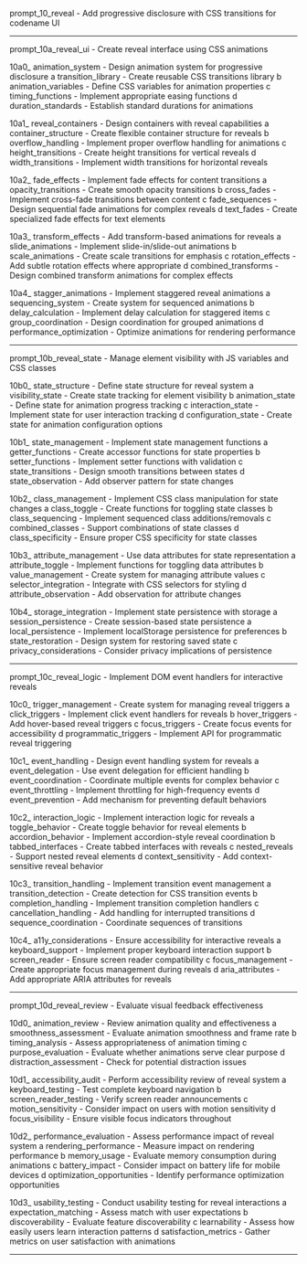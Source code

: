 prompt_10_reveal        - Add progressive disclosure with CSS transitions for codename UI

--------------------------------------------------------------------------------

prompt_10a_reveal_ui      - Create reveal interface using CSS animations

10a0_ animation_system   - Design animation system for progressive disclosure
   a transition_library  - Create reusable CSS transitions library
   b animation_variables - Define CSS variables for animation properties
   c timing_functions    - Implement appropriate easing functions
   d duration_standards  - Establish standard durations for animations

10a1_ reveal_containers  - Design containers with reveal capabilities
   a container_structure - Create flexible container structure for reveals
   b overflow_handling   - Implement proper overflow handling for animations
   c height_transitions  - Create height transitions for vertical reveals
   d width_transitions   - Implement width transitions for horizontal reveals

10a2_ fade_effects       - Implement fade effects for content transitions
   a opacity_transitions - Create smooth opacity transitions
   b cross_fades         - Implement cross-fade transitions between content
   c fade_sequences      - Design sequential fade animations for complex reveals
   d text_fades          - Create specialized fade effects for text elements

10a3_ transform_effects  - Add transform-based animations for reveals
   a slide_animations    - Implement slide-in/slide-out animations
   b scale_animations    - Create scale transitions for emphasis
   c rotation_effects    - Add subtle rotation effects where appropriate
   d combined_transforms - Design combined transform animations for complex effects

10a4_ stagger_animations - Implement staggered reveal animations
   a sequencing_system   - Create system for sequenced animations
   b delay_calculation   - Implement delay calculation for staggered items
   c group_coordination  - Design coordination for grouped animations
   d performance_optimization - Optimize animations for rendering performance

--------------------------------------------------------------------------------

prompt_10b_reveal_state   - Manage element visibility with JS variables and CSS classes

10b0_ state_structure    - Define state structure for reveal system
   a visibility_state    - Create state tracking for element visibility
   b animation_state     - Define state for animation progress tracking
   c interaction_state   - Implement state for user interaction tracking
   d configuration_state - Create state for animation configuration options

10b1_ state_management   - Implement state management functions
   a getter_functions    - Create accessor functions for state properties
   b setter_functions    - Implement setter functions with validation
   c state_transitions   - Design smooth transitions between states
   d state_observation   - Add observer pattern for state changes

10b2_ class_management   - Implement CSS class manipulation for state changes
   a class_toggle        - Create functions for toggling state classes
   b class_sequencing    - Implement sequenced class additions/removals
   c combined_classes    - Support combinations of state classes
   d class_specificity   - Ensure proper CSS specificity for state classes

10b3_ attribute_management - Use data attributes for state representation
   a attribute_toggle    - Implement functions for toggling data attributes
   b value_management    - Create system for managing attribute values
   c selector_integration - Integrate with CSS selectors for styling
   d attribute_observation - Add observation for attribute changes

10b4_ storage_integration - Implement state persistence with storage
   a session_persistence - Create session-based state persistence
   a local_persistence   - Implement localStorage persistence for preferences
   b state_restoration   - Design system for restoring saved state
   c privacy_considerations - Consider privacy implications of persistence

--------------------------------------------------------------------------------

prompt_10c_reveal_logic   - Implement DOM event handlers for interactive reveals

10c0_ trigger_management - Create system for managing reveal triggers
   a click_triggers      - Implement click event handlers for reveals
   b hover_triggers      - Add hover-based reveal triggers
   c focus_triggers      - Create focus events for accessibility
   d programmatic_triggers - Implement API for programmatic reveal triggering

10c1_ event_handling     - Design event handling system for reveals
   a event_delegation    - Use event delegation for efficient handling
   b event_coordination  - Coordinate multiple events for complex behavior
   c event_throttling    - Implement throttling for high-frequency events
   d event_prevention    - Add mechanism for preventing default behaviors

10c2_ interaction_logic  - Implement interaction logic for reveals
   a toggle_behavior     - Create toggle behavior for reveal elements
   b accordion_behavior  - Implement accordion-style reveal coordination
   b tabbed_interfaces   - Create tabbed interfaces with reveals
   c nested_reveals      - Support nested reveal elements
   d context_sensitivity - Add context-sensitive reveal behavior

10c3_ transition_handling - Implement transition event management
   a transition_detection - Create detection for CSS transition events
   b completion_handling - Implement transition completion handlers
   c cancellation_handling - Add handling for interrupted transitions
   d sequence_coordination - Coordinate sequences of transitions

10c4_ a11y_considerations - Ensure accessibility for interactive reveals
   a keyboard_support    - Implement proper keyboard interaction support
   b screen_reader       - Ensure screen reader compatibility
   c focus_management    - Create appropriate focus management during reveals
   d aria_attributes     - Add appropriate ARIA attributes for reveals

--------------------------------------------------------------------------------

prompt_10d_reveal_review  - Evaluate visual feedback effectiveness

10d0_ animation_review   - Review animation quality and effectiveness
   a smoothness_assessment - Evaluate animation smoothness and frame rate
   b timing_analysis     - Assess appropriateness of animation timing
   c purpose_evaluation  - Evaluate whether animations serve clear purpose
   d distraction_assessment - Check for potential distraction issues

10d1_ accessibility_audit - Perform accessibility review of reveal system
   a keyboard_testing    - Test complete keyboard navigation
   b screen_reader_testing - Verify screen reader announcements
   c motion_sensitivity  - Consider impact on users with motion sensitivity
   d focus_visibility    - Ensure visible focus indicators throughout

10d2_ performance_evaluation - Assess performance impact of reveal system
   a rendering_performance - Measure impact on rendering performance
   b memory_usage        - Evaluate memory consumption during animations
   c battery_impact      - Consider impact on battery life for mobile devices
   d optimization_opportunities - Identify performance optimization opportunities

10d3_ usability_testing  - Conduct usability testing for reveal interactions
   a expectation_matching - Assess match with user expectations
   b discoverability     - Evaluate feature discoverability
   c learnability        - Assess how easily users learn interaction patterns
   d satisfaction_metrics - Gather metrics on user satisfaction with animations

-------------------------------------------------------------------------------- 